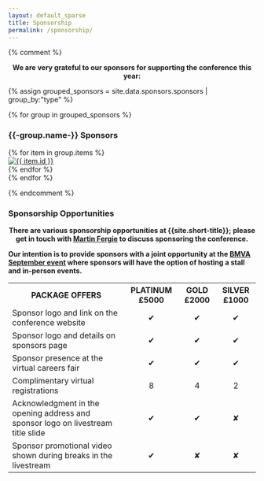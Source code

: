 ```yaml
---
layout: default_sparse
title: Sponsorship
permalink: /sponsorship/
---
```


{% comment %}

<p class="mb-3" align="center"><strong>We are very grateful to our sponsors for supporting the conference this year:</strong></p>

{% assign grouped_sponsors = site.data.sponsors.sponsors | group_by:"type" %}
<!--<div class="container mb-3">-->
{% for group in grouped_sponsors %}
<div class="row mt-1 mb-1 justify-content-around align-items-center">
  <div class="col-12 mt-3 mb-3">
    <h3>{{-group.name-}}&nbsp;Sponsors</h3>
  </div>
{% for item in group.items %}
  <div class="col mb-1 text-center">
    <a href="{{item.url}}"><img src="{{ site.baseurl }}/assets/images/sponsors/{{item.logo}}" class="img-fluid" alt="{{ item.id }}" style="max-height: 100px;"></a>
  </div>
{% endfor %}
</div>
{% endfor %}
<!--</div>-->

{% endcomment %}

<h3 class="mt-3">Sponsorship Opportunities</h3>

<p class="mt-3" align="center"><strong>
            There are various sponsorship opportunities at {{site.short-title}}; please get in touch with <a href="mailto:martin.fergie@manchester.ac.uk">Martin Fergie</a> to discuss sponsoring the conference.
        </strong></p>

<p><b>
    Our intention is to provide sponsors with a joint opportunity at the <a href="{{site.bmva-event-url}}">BMVA September event</a> where sponsors will have the option of hosting a stall and in-person events.
</b></p>

<div class="row pl-2 pr-2 pt-2 pb-2 mx-auto justify-content-center">
    <table class="table table-striped table-bordered" style="max-width: 750px;">
        <tbody>
            <tr>
                <th style="text-align: center">PACKAGE OFFERS</th>
                <th style="text-align: center">PLATINUM £5000</th>
                <th style="text-align: center">GOLD £2000</th>
                <th style="text-align: center">SILVER £1000</th>
            </tr>
            <tr>
                <td>Sponsor logo and link on the conference website</td>
                <td align="center">✔</td>
                <td align="center">✔</td>
                <td align="center">✔</td>
            </tr>
            <tr>
                <td>Sponsor logo and details on sponsors page</td>
                <td align="center">✔</td>
                <td align="center">✔</td>
                <td align="center">✔</td>
            </tr>
            <tr>
                <td>Sponsor presence at the virtual careers fair</td>
                <td align="center">✔</td>
                <td align="center">✔</td>
                <td align="center">✔</td>
            </tr>
            <tr>
                <td>Complimentary virtual registrations</td>
                <td align="center">8</td>
                <td align="center">4</td>
                <td align="center">2</td>
            </tr>
            <!--<tr>
                <td><strong>Young researcher attendance bursaries named after the sponsor</strong></td>
                <td align="center">✔</td>
                <td align="center">✔</td>
                <td align="center">✘</td>
            </tr>-->
            <tr>
                <td>Acknowledgment in the opening address and sponsor logo on livestream title slide</td>
                <td align="center">✔</td>
                <td align="center">✔</td>
                <td align="center">✘</td>
            </tr>
            <tr>
                <td>Sponsor promotional video shown during breaks in the livestream</td>
                <td align="center">✔</td>
                <td align="center">✘</td>
                <td align="center">✘</td>
            </tr>
            <!--<tr>
                <td><strong>Sponsor name associated with invited talk</strong></td>
                <td align="center">✔</td>
                <td align="center">✘</td>
                <td align="center">✘</td>
            </tr>
            <tr>
                <td><strong>Sponsor name associated with prize</strong></td>
                <td align="center">✔</td>
                <td align="center">✘</td>
                <td align="center">✘</td>
            </tr>-->
        </tbody>
    </table>
</div>
